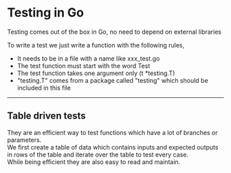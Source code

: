 # Testing in Go

Testing comes out of the box in Go, no need to depend on external libraries

To write a test we just write a function with the following rules,

- It needs to be in a file with a name like xxx_test.go
- The test function must start with the word Test
- The test function takes one argument only (t *testing.T)
- "testing.T" comes from a package called "testing" which should be included in this file

---

## Table driven tests

They are an efficient way to test functions which have a lot of branches or parameters. <br/>
We first create a table of data which contains inputs and expected outputs in rows of the table and iterate over the table to test every case. <br/>
While being efficient they are also easy to read and maintain. <br/>
